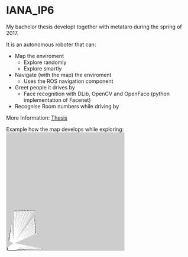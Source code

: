 # IANA_IP6

My bachelor thesis developt together with metataro during the spring of 2017.

It is an autonomous roboter that can:
* Map the enviroment
  - Explore randomly
  - Explore smartly
* Navigate (with the map) the enviroment
  - Uses the ROS navigation component
* Greet people it drives by
  - Face recognition with DLib, OpenCV and OpenFace (python implementation of Facenet)
* Recognise Room numbers while driving by

More Information: [Thesis](Thesis_v1.pdf)

Example how the map develops while exploring:
![Alt Map development](map_development_new.gif)
